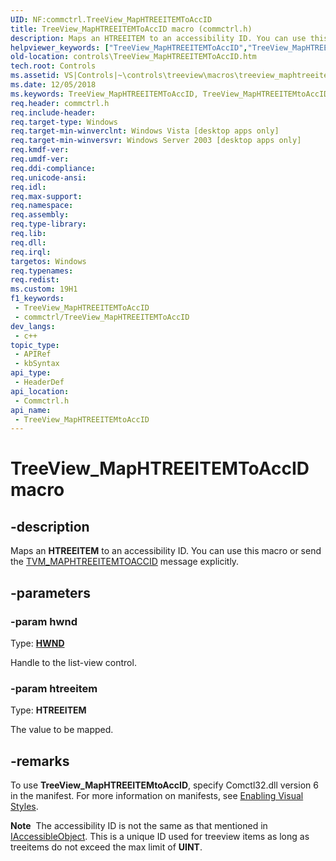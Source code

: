 ```yaml
---
UID: NF:commctrl.TreeView_MapHTREEITEMToAccID
title: TreeView_MapHTREEITEMToAccID macro (commctrl.h)
description: Maps an HTREEITEM to an accessibility ID. You can use this macro or send the TVM_MAPHTREEITEMTOACCID message explicitly.
helpviewer_keywords: ["TreeView_MapHTREEITEMToAccID","TreeView_MapHTREEITEMtoAccID","TreeView_MapHTREEITEMtoAccID macro [Windows Controls]","_win32_TreeView_MapHTREEITEMToAccID","_win32_TreeView_MapHTREEITEMToAccID_cpp","commctrl/TreeView_MapHTREEITEMtoAccID","controls.TreeView_MapHTREEITEMToAccID","controls._win32_TreeView_MapHTREEITEMToAccID"]
old-location: controls\TreeView_MapHTREEITEMToAccID.htm
tech.root: Controls
ms.assetid: VS|Controls|~\controls\treeview\macros\treeview_maphtreeitemtoaccid.htm
ms.date: 12/05/2018
ms.keywords: TreeView_MapHTREEITEMToAccID, TreeView_MapHTREEITEMtoAccID, TreeView_MapHTREEITEMtoAccID macro [Windows Controls], _win32_TreeView_MapHTREEITEMToAccID, _win32_TreeView_MapHTREEITEMToAccID_cpp, commctrl/TreeView_MapHTREEITEMtoAccID, controls.TreeView_MapHTREEITEMToAccID, controls._win32_TreeView_MapHTREEITEMToAccID
req.header: commctrl.h
req.include-header: 
req.target-type: Windows
req.target-min-winverclnt: Windows Vista [desktop apps only]
req.target-min-winversvr: Windows Server 2003 [desktop apps only]
req.kmdf-ver: 
req.umdf-ver: 
req.ddi-compliance: 
req.unicode-ansi: 
req.idl: 
req.max-support: 
req.namespace: 
req.assembly: 
req.type-library: 
req.lib: 
req.dll: 
req.irql: 
targetos: Windows
req.typenames: 
req.redist: 
ms.custom: 19H1
f1_keywords:
 - TreeView_MapHTREEITEMToAccID
 - commctrl/TreeView_MapHTREEITEMToAccID
dev_langs:
 - c++
topic_type:
 - APIRef
 - kbSyntax
api_type:
 - HeaderDef
api_location:
 - Commctrl.h
api_name:
 - TreeView_MapHTREEITEMtoAccID
---
```


# TreeView_MapHTREEITEMToAccID macro


## -description

Maps an <b>HTREEITEM</b> to an accessibility ID. You can use this macro or send the <a href="https://docs.microsoft.com/windows/desktop/Controls/tvm-maphtreeitemtoaccid">TVM_MAPHTREEITEMTOACCID</a> message explicitly.

## -parameters

### -param hwnd

Type: <b><a href="https://docs.microsoft.com/windows/desktop/WinProg/windows-data-types">HWND</a></b>

Handle to the list-view control.

### -param htreeitem

Type: <b>HTREEITEM</b>

The value to be mapped.

## -remarks

To use <b>TreeView_MapHTREEITEMtoAccID</b>, specify Comctl32.dll version 6 in the manifest. For more information on manifests, see <a href="https://docs.microsoft.com/windows/desktop/Controls/cookbook-overview">Enabling Visual Styles</a>. 

<div class="alert"><b>Note</b>  The accessibility ID is not the same as that mentioned in <a href="https://docs.microsoft.com/windows/desktop/api/shobjidl/nn-shobjidl-iaccessibleobject">IAccessibleObject</a>. This is a unique ID used for treeview items as long as treeitems do not exceed the max limit of <b>UINT</b>.
</div>
<div> </div>

